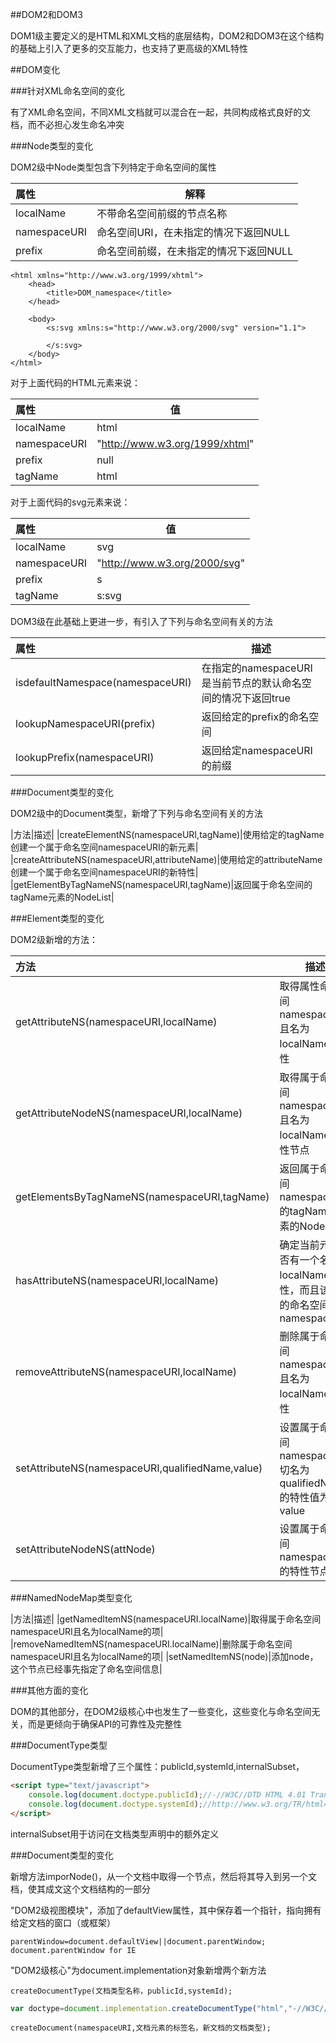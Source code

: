 ##DOM2和DOM3

DOM1级主要定义的是HTML和XML文档的底层结构，DOM2和DOM3在这个结构的基础上引入了更多的交互能力，也支持了更高级的XML特性

##DOM变化

###针对XML命名空间的变化

有了XML命名空间，不同XML文档就可以混合在一起，共同构成格式良好的文档，而不必担心发生命名冲突

###Node类型的变化

DOM2级中Node类型包含下列特定于命名空间的属性

|属性|解释|
|:--|---|
|localName|不带命名空间前缀的节点名称|
|namespaceURI|命名空间URI，在未指定的情况下返回NULL|
|prefix|命名空间前缀，在未指定的情况下返回NULL|

```xhtml
<html xmlns="http://www.w3.org/1999/xhtml">
	<head>
		<title>DOM_namespace</title>
	</head>
	
	<body>
		<s:svg xmlns:s="http://www.w3.org/2000/svg" version="1.1">
			
		</s:svg>
	</body>
</html>
```

对于上面代码的HTML元素来说：

|属性|值|
|:--|---|
|localName|html|
|namespaceURI|"http://www.w3.org/1999/xhtml"|
|prefix|null|
|tagName|html|

对于上面代码的svg元素来说：

|属性|值|
|:--|---|
|localName|svg|
|namespaceURI|"http://www.w3.org/2000/svg"|
|prefix|s|
|tagName|s:svg|

DOM3级在此基础上更进一步，有引入了下列与命名空间有关的方法

|属性|描述|
|:--|---|
|isdefaultNamespace(namespaceURI)|在指定的namespaceURI是当前节点的默认命名空间的情况下返回true|
|lookupNamespaceURI(prefix)|返回给定的prefix的命名空间|
|lookupPrefix(namespaceURI)|返回给定namespaceURI的前缀|

###Document类型的变化

DOM2级中的Document类型，新增了下列与命名空间有关的方法

|方法|描述|
|createElementNS(namespaceURI,tagName)|使用给定的tagName创建一个属于命名空间namespaceURI的新元素|
|createAttributeNS(namespaceURI,attributeName)|使用给定的attributeName创建一个属于命名空间namespaceURI的新特性|
|getElementByTagNameNS(namespaceURI,tagName)|返回属于命名空间的tagName元素的NodeList|

###Element类型的变化

DOM2级新增的方法：

|方法|描述|
|:--|---|
|getAttributeNS(namespaceURI,localName)|取得属性命名空间namespaceURI且名为localName的特性|
|getAttributeNodeNS(namespaceURI,localName)|取得属于命名空间namespaceURI且名为localName的特性节点|
|getElementsByTagNameNS(namespaceURI,tagName)|返回属于命名空间namespaceURI的tagName元素的NodeList|
|hasAttributeNS(namespaceURI,localName)|确定当前元素是否有一个名为localName的特性，而且该特性的命名空间是namespaceURI|
|removeAttributeNS(namespaceURI,localName)|删除属于命名空间namespaceURI且名为localName的特性|
|setAttributeNS(namespaceURI,qualifiedName,value)|设置属于命名空间namespaceURI切名为qualifiedName的特性值为value|
|setAttributeNodeNS(attNode)|设置属于命名空间namespaceURI的特性节点|

###NamedNodeMap类型变化

|方法|描述|
|getNamedItemNS(namespaceURI.localName)|取得属于命名空间namespaceURI且名为localName的项|
|removeNamedItemNS(namespaceURI.localName)|删除属于命名空间namespaceURI且名为localName的项|
|setNamedItemNS(node)|添加node，这个节点已经事先指定了命名空间信息|

###其他方面的变化

DOM的其他部分，在DOM2级核心中也发生了一些变化，这些变化与命名空间无关，而是更倾向于确保API的可靠性及完整性

###DocumentType类型

DocumentType类型新增了三个属性：publicId,systemId,internalSubset，

```html
<script type="text/javascript">
	console.log(document.doctype.publicId);//-//W3C//DTD HTML 4.01 Transitional//EN
	console.log(document.doctype.systemId);//http://www.w3.org/TR/html4/loose.dtd
</script>
```

internalSubset用于访问在文档类型声明中的额外定义

###Document类型的变化

新增方法imporNode()，从一个文档中取得一个节点，然后将其导入到另一个文档，使其成文这个文档结构的一部分

"DOM2级视图模块"，添加了defaultView属性，其中保存着一个指针，指向拥有给定文档的窗口（或框架）

	parentWindow=document.defaultView||document.parentWindow;
	document.parentWindow for IE

"DOM2级核心"为document.implementation对象新增两个新方法

	createDocumentType(文档类型名称，publicId,systemId);

```javascript
var doctype=document.implementation.createDocumentType("html","-//W3C//DTD HTML 4.01 Transitional//EN","http://www.w3.org/TR/html4/loose.dtd");
```

	createDocument(namespaceURI,文档元素的标签名，新文档的文档类型);

```javascript
